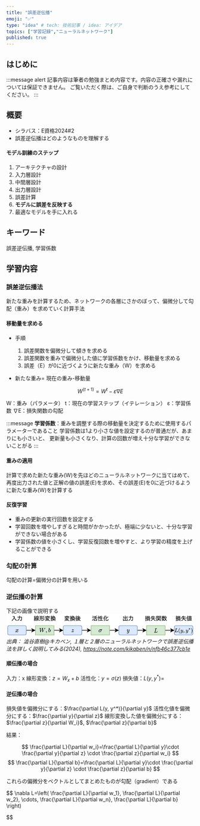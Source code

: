 ```yaml
---
title: "誤差逆伝播"
emoji: "✅"
type: "idea" # tech: 技術記事 / idea: アイデア
topics: ["学習記録","ニューラルネットワーク"]
published: true
---
```


## はじめに
:::message alert
記事内容は筆者の勉強まとめ内容です。内容の正確さや漏れについては保証できません。
ご覧いただく際は、ご自身で判断のうえ参考にしてください。
:::


## 概要
- シラバス：E資格2024#2
- 誤差逆伝播はどのようなものを理解する

#### モデル訓練のステップ
1. アーキテクチャの設計
2. 入力層設計
3. 中間層設計
4. 出力層設計
5. 誤差計算
6. **モデルに誤差を反映する**
7. 最適なモデルを手に入れる

## キーワード
誤差逆伝播, 学習係数

## 学習内容
### 誤差逆伝播法
新たな重みを計算するため、ネットワークの各層にさかのぼって、偏微分して勾配（重み）を求めていく計算手法

#### 移動量を求める
- 手順
    1. 誤差関数を偏微分して傾きを求める
    2. 誤差関数を重みで偏微分した値に学習係数をかけ、移動量を求める
    3. 誤差（E）が0に近づくように新たな重み（W）を求める

- 新たな重み= 現在の重み-移動量

$$
W^{(t+1)} = W^t - \varepsilon \nabla E
$$

W：重み（パラメータ）
t：現在の学習ステップ（イテレーション）
ε：学習係数
∇E：損失関数の勾配

:::message
**学習係数**：重みを調整する際の移動量を決定するために使用するパラメーターであること
学習係数は1より小さな値を設定するのが普通だが、あまりにも小さいと、
更新量も小さくなり、計算の回数が増え十分な学習ができないことがる
:::


#### 重みの適用
計算で求めた新たな重み(W)を先ほどのニューラルネットワークに当てはめて、再度出力された値と正解の値の誤差(E)を求め、その誤差(E)を0に近づけるように新たな重み(W)を計算する

#### 反復学習
- 重みの更新の実行回数を設定する
- 学習回数を増やしすぎると時間がかかったが、極端に少ないと、十分な学習ができない場合がある
- 学習係数の値を小さくし、学習反復回数を増やすと、より学習の精度を上げることができる


### 勾配の計算
勾配の計算=偏微分の計算を用いる

### 逆伝播の計算
下記の画像で説明する
![](/images/e-memo-00019_01.webp)
*出典：
澁谷直樹@キカベン, １層と２層のニューラルネットワークで誤差逆伝播法を詳しく説明してみる(2024), https://note.com/kikaben/n/nfb46c377cb1e*

#### 順伝播の場合
入力：x
線形変換：$z=W_x+b$
活性化：$y=\sigma(z)$
損失値：$L(y, y^*)=$

#### 逆伝播の場合
損失値を偏微分にする：$\frac{\partial L(y, y^*)}{\partial y}$
活性化値を偏微分にする：$\frac{\partial y}{\partial z}$
線形変換した値を偏微分にする：$\frac{\partial z}{\partial W_i}$, $\frac{\partial z}{\partial b}$

結果：

$$
\frac{\partial L}{\partial w_i}=\frac{\partial L}{\partial y}\cdot \frac{\partial y}{\partial z} \cdot \frac{\partial z}{\partial w_i}
$$
$$
\frac{\partial L}{\partial b}=\frac{\partial L}{\partial y}\cdot \frac{\partial y}{\partial z} \cdot \frac{\partial z}{\partial b}
$$


これらの偏微分をベクトルとしてまとめたものが勾配（gradient）である

$$
\nabla L=\left( \frac{\partial L}{\partial w_1}, \frac{\partial L}{\partial w_2}, \cdots, \frac{\partial L}{\partial w_n}, \frac{\partial L}{\partial b} \right)

$$